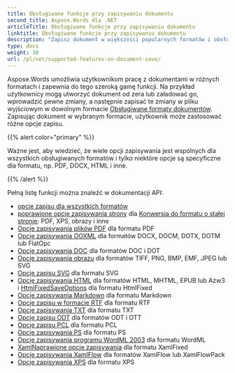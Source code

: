 ```yaml
---
title: Obsługiwane funkcje przy zapisywaniu dokumentu
second_title: Aspose.Words dla .NET
articleTitle: Obsługiwane funkcje przy zapisywaniu dokumentu
linktitle: Obsługiwane funkcje przy zapisywaniu dokumentu
description: "Zapisz dokument w większości popularnych formatów i obsługuje wiele funkcji Microsoft Word przy użyciu C#."
type: docs
weight: 30
url: /pl/net/supported-features-on-document-save/
---
```


Aspose.Words umożliwia użytkownikom pracę z dokumentami w różnych formatach i zapewnia do tego szeroką gamę funkcji. Na przykład użytkownicy mogą utworzyć dokument od zera lub załadować go, wprowadzić pewne zmiany, a następnie zapisać te zmiany w pliku wyjściowym w dowolnym formacie [Obsługiwane formaty dokumentów](/words/pl/net/supported-document-formats/). Zapisując dokument w wybranym formacie, użytkownik może zastosować różne opcje zapisu.

{{% alert color="primary" %}}

Ważne jest, aby wiedzieć, że wiele opcji zapisywania jest wspólnych dla wszystkich obsługiwanych formatów i tylko niektóre opcje są specyficzne dla formatu, np. PDF, DOCX, HTML i inne.

{{% /alert %}}

Pełną listę funkcji można znaleźć w dokumentacji API:

- [opcje zapisu dla wszystkich formatów](https://reference.aspose.com/words/net/aspose.words.saving/)
- [poprawione opcje zapisywania strony](https://reference.aspose.com/words/net/aspose.words.saving/fixedpagesaveoptions/) dla [Konwersja do formatu o stałej stronie](/words/pl/net/converting-to-fixed-page-format/): PDF, XPS, obrazy i inne
- [Opcje zapisywania plików PDF](https://reference.aspose.com/words/net/aspose.words.saving/pdfsaveoptions/) dla formatu PDF
- [Opcje zapisywania OOXML](https://reference.aspose.com/words/net/aspose.words.saving/ooxmlsaveoptions/) dla formatów DOCX, DOCM, DOTX, DOTM lub FlatOpc
- [Opcje zapisywania DOC](https://reference.aspose.com/words/net/aspose.words.saving/docsaveoptions/) dla formatów DOC i DOT
- [Opcje zapisywania obrazu](https://reference.aspose.com/words/net/aspose.words.saving/imagesaveoptions/) dla formatów TIFF, PNG, BMP, EMF, JPEG lub SVG
- [Opcje zapisu SVG](https://reference.aspose.com/words/net/aspose.words.saving/svgsaveoptions/) dla formatu SVG
- [Opcje zapisywania HTML](https://reference.aspose.com/words/net/aspose.words.saving/htmlsaveoptions/) dla formatów HTML, MHTML, EPUB lub Azw3 i [HtmlFixedSaveOptions](https://reference.aspose.com/words/net/aspose.words.saving/htmlfixedsaveoptions/) dla formatu HtmlFixed
- [Opcje zapisywania Markdown](https://reference.aspose.com/words/net/aspose.words.saving/markdownsaveoptions/) dla formatu Markdown
- [Opcje zapisu w formacie RTF](https://reference.aspose.com/words/net/aspose.words.saving/rtfsaveoptions/) dla formatu RTF
- [Opcje zapisywania TXT](https://reference.aspose.com/words/net/aspose.words.saving/txtsaveoptions/) dla formatu TXT
- [Opcje zapisu ODT](https://reference.aspose.com/words/net/aspose.words.saving/odtsaveoptions/) dla formatów ODT i OTT
- [Opcje zapisu PCL](https://reference.aspose.com/words/net/aspose.words.saving/pclsaveoptions/) dla formatu PCL
- [Opcje zapisywania PS](https://reference.aspose.com/words/net/aspose.words.saving/pssaveoptions/) dla formatu PS
- [Opcje zapisywania programu WordML 2003](https://reference.aspose.com/words/net/aspose.words.saving/wordml2003saveoptions/) dla formatu WordML
- [XamlNaprawione opcje zapisywania](https://reference.aspose.com/words/net/aspose.words.saving/xamlfixedsaveoptions/) dla formatu XamlFixed
- [Opcje zapisywania XamlFlow](https://reference.aspose.com/words/net/aspose.words.saving/xamlflowsaveoptions/) dla formatów XamlFlow lub XamlFlowPack
- [Opcje zapisywania XPS](https://reference.aspose.com/words/net/aspose.words.saving/xpssaveoptions/) dla formatu XPS